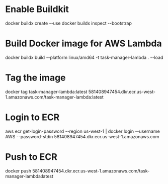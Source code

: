 # Enable Buildkit
docker buildx create --use
docker buildx inspect --bootstrap

# Build Docker image for AWS Lambda
docker buildx build --platform linux/amd64 -t task-manager-lambda . --load

# Tag the image
docker tag task-manager-lambda:latest 581408947454.dkr.ecr.us-west-1.amazonaws.com/task-manager-lambda:latest

# Login to ECR
aws ecr get-login-password --region us-west-1 | docker login --username AWS --password-stdin 581408947454.dkr.ecr.us-west-1.amazonaws.com

# Push to ECR
docker push 581408947454.dkr.ecr.us-west-1.amazonaws.com/task-manager-lambda:latest

